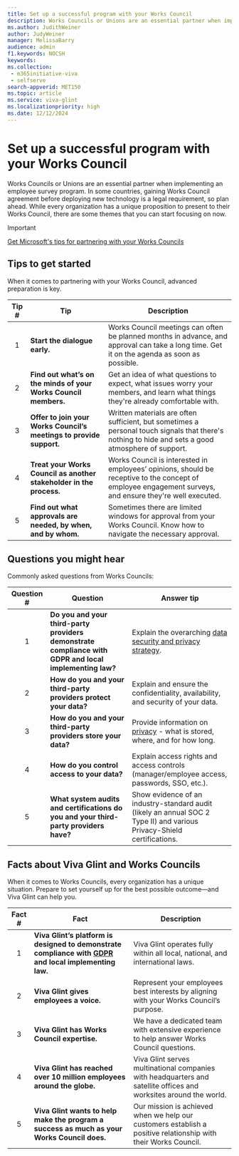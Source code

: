 ```yaml
---
title: Set up a successful program with your Works Council
description: Works Councils or Unions are an essential partner when implementing a Microsoft Viva Glint employee survey program.
ms.author: JudithWeiner
author: JudyWeiner
manager: MelissaBarry
audience: admin
f1.keywords: NOCSH
keywords:  
ms.collection: 
 - m365initiative-viva
 - selfserve
search-appverid: MET150
ms.topic: article
ms.service: viva-glint
ms.localizationpriority: high
ms.date: 12/12/2024
---
```


# Set up a successful program with your Works Council

Works Councils or Unions are an essential partner when implementing an employee survey program. In some countries, gaining Works Council agreement before deploying new technology is a legal requirement, so plan ahead. While every organization has a unique proposition to present to their Works Council, there are some themes that you can start focusing on now. 

> [!IMPORTANT]
> [Get Microsoft's tips for partnering with your Works Councils](https://www.microsoft.com/insidetrack/blog/get-microsofts-tips-for-partnering-with-your-works-councils/)

## Tips to get started

When it comes to partnering with your Works Council, advanced preparation is key. 

|Tip #|Tip|Description|
|:---:|----|------|
|1| **Start the dialogue early.**| Works Council meetings can often be planned months in advance, and approval can take a long time. Get it on the agenda as soon as possible.|  
|2| **Find out what’s on the minds of your Works Council members.**| Get an idea of what questions to expect, what issues worry your members, and learn what things they're already comfortable with.| 
|3| **Offer to join your Works Council’s meetings to provide support.** |Written materials are often sufficient, but sometimes a personal touch signals that there's nothing to hide and sets a good atmosphere of support.|  
|4| **Treat your Works Council as another stakeholder in the process.** |Works Council is interested in employees’ opinions, should be receptive to the concept of employee engagement surveys, and ensure they're well executed.|
|5|**Find out what approvals are needed, by when, and by whom.** | Sometimes there are limited windows for approval from your Works Council. Know how to navigate the necessary approval.|

## Questions you might hear

Commonly asked questions from Works Councils: 

|Question #|Question|Answer tip|
|:---:|----|------|
|1| **Do you and your third-party providers demonstrate compliance with GDPR and local implementing law?**| Explain the overarching [data security and privacy strategy](add-privacy-policy.md).|
|2| **How do you and your third-party providers protect your data?** |Explain and ensure the confidentiality, availability, and security of your data. |
|3| **How do you and your third-party providers store your data?**| Provide information on [privacy](../../viva/viva-privacy) - what is stored, where, and for how long.  |
|4| **How do you control access to your data?**| Explain access rights and access controls (manager/employee access, passwords, SSO, etc.).|
|5| **What system audits and certifications do you and your third-party providers have?** |Show evidence of an industry-standard audit (likely an annual SOC 2 Type II) and various Privacy-Shield certifications. |

## Facts about Viva Glint and Works Councils

When it comes to Works Councils, every organization has a unique situation. Prepare to set yourself up for the best possible outcome—and Viva Glint can help you. 

|Fact #|Fact|Description|
|:---:|----|------|
|1| **Viva Glint’s platform is designed to demonstrate compliance with [GDPR](/compliance/regulatory/gdpr-dsr-Office365) and local implementing law.**| Viva Glint operates fully within all local, national, and international laws.
|2| **Viva Glint gives employees a voice.** |Represent your employees best interests by aligning with your Works Council’s purpose. |
|3| **Viva Glint has Works Council expertise.** |We have a dedicated team with extensive experience to help answer Works Council questions. |
|4| **Viva Glint has reached over 10 million employees around the globe.** |Viva Glint serves multinational companies with headquarters and satellite offices and worksites around the world. |
|5| **Viva Glint wants to help make the program a success as much as your Works Council does.** |Our mission is achieved when we help our customers establish a positive relationship with their Works Council. |

